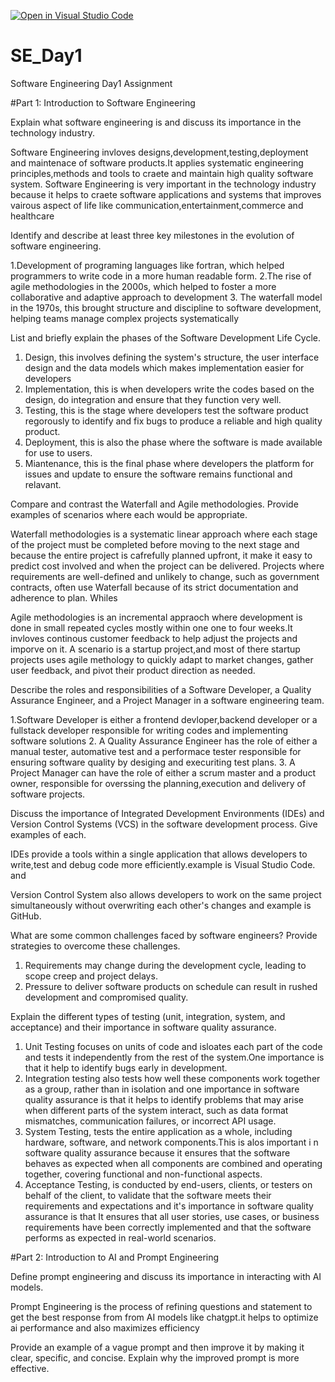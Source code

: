 [![Open in Visual Studio Code](https://classroom.github.com/assets/open-in-vscode-2e0aaae1b6195c2367325f4f02e2d04e9abb55f0b24a779b69b11b9e10269abc.svg)](https://classroom.github.com/online_ide?assignment_repo_id=15565737&assignment_repo_type=AssignmentRepo)
# SE_Day1
Software Engineering Day1 Assignment

#Part 1: Introduction to Software Engineering

Explain what software engineering is and discuss its importance in the technology industry.

Software Engineering invloves designs,development,testing,deployment and maintenace of software products.It applies systematic engineering principles,methods and tools to craete and maintain high quality software system. Software Engineering is very important in the technology industry because it helps to craete software applications and systems that improves vairous aspect of life like communication,entertainment,commerce and healthcare


Identify and describe at least three key milestones in the evolution of software engineering.

1.Development of programing languages like fortran, which helped programmers to write code in a more human readable form.
2.The rise of agile methodologies in the 2000s, which helped to foster a more collaborative and adaptive approach to development
3. The waterfall model in the 1970s, this brought structure and discipline to software development, helping teams manage complex projects systematically


List and briefly explain the phases of the Software Development Life Cycle.

1. Design, this involves defining the  system's structure, the user interface design and the data models which makes implementation easier for developers
2. Implementation, this is when developers write the codes based on the design, do integration and ensure that they function very well.
3. Testing, this is the stage where developers test the software product regorously to identify and fix bugs to produce a reliable and high quality product.
4. Deployment, this is also the phase where the software is made available for use to users.
5. Miantenance, this is the final phase where developers the platform for issues and update to ensure the software remains functional and relavant.


Compare and contrast the Waterfall and Agile methodologies. Provide examples of scenarios where each would be appropriate.

Waterfall methodologies is a systematic linear approach where each stage of the project must be completed before moving to the next stage and because the  entire project is cafrefully planned upfront, it make it easy to predict cost involved and when the project can be delivered. Projects where requirements are well-defined and unlikely to change, such as government contracts, often use Waterfall because of its strict documentation and adherence to plan. Whiles 

Agile methodologies is an incremental appraoch where development is done in small repeated cycles mostly within one one to four weeks.It invloves continous customer feedback to help adjust the projects and imporve on it. A scenario is a startup project,and most of there startup projects uses agile methology to quickly adapt to market changes, gather user feedback, and pivot their product direction as needed.


Describe the roles and responsibilities of a Software Developer, a Quality Assurance Engineer, and a Project Manager in a software engineering team.

1.Software Developer is either a frontend devloper,backend developer or a fullstack developer responsible for writing codes and implementing software solutions
2. A Quality Assurance Engineer has the role of either a manual tester, automative test and a performace tester responsible for ensuring software quality by desiging and execuriting test plans.
3. A Project Manager can have the role of either a scrum master and a product owner, responsible for overssing the planning,execution and delivery of software projects.


Discuss the importance of Integrated Development Environments (IDEs) and Version Control Systems (VCS) in the software development process. Give examples of each.

IDEs provide a tools within a single application that allows developers to write,test and debug code more efficiently.example is Visual Studio Code. and

Version Control System also allows developers to work on the same project simultaneously without overwriting each other's changes and example is GitHub.


What are some common challenges faced by software engineers? Provide strategies to overcome these challenges.
1. Requirements may change during the development cycle, leading to scope creep and project delays.
2. Pressure to deliver software products on schedule can result in rushed development and compromised quality.



Explain the different types of testing (unit, integration, system, and acceptance) and their importance in software quality assurance.
1. Unit Testing focuses on units of code and isloates each part of the code and tests it independently from the rest of the system.One importance is that it help to identify bugs early in development.
2. Integration testing also  tests how well these components work together as a group, rather than in isolation and one importance in software quality assurance is that it helps  to identify problems that may arise when different parts of the system interact, such as data format mismatches, communication failures, or incorrect API usage.
3. System Testing, tests the entire application as a whole, including hardware, software, and network components.This is alos important i n software quality assurance  because  it ensures that the software behaves as expected when all components are combined and operating together, covering functional and non-functional aspects.
4. Acceptance Testing, is conducted by end-users, clients, or testers on behalf of the client, to validate that the software meets their requirements and expectations and it's importance in software  quality assurance is that It ensures that all user stories, use cases, or business requirements have been correctly implemented and that the software performs as expected in real-world scenarios.


#Part 2: Introduction to AI and Prompt Engineering


Define prompt engineering and discuss its importance in interacting with AI models.

Prompt Engineering is the process of refining questions and statement to get the best response from from AI models like chatgpt.it helps to optimize ai performance and also maximizes efficiency


Provide an example of a vague prompt and then improve it by making it clear, specific, and concise. Explain why the improved prompt is more effective.
